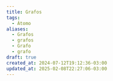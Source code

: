 ```yaml
---
title: Grafos
tags:
  - Átomo
aliases:
  - Grafos
  - grafos
  - Grafo
  - grafo
draft: true
created_at: 2024-07-12T19:12:36-03:00
updated_at: 2025-02-08T22:27:06-03:00
---
```


